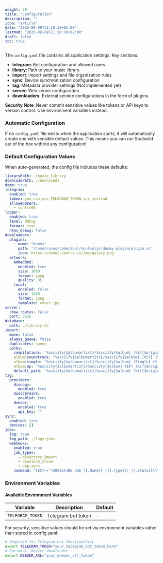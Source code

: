 ```yaml
---
weight: 50
title: "Configuration"
description: ""
icon: "article"
date: "2025-09-09T21:10:30+02:00"
lastmod: "2025-09-09T21:10:30+02:00"
draft: false
toc: true
---
```


The `config.yaml` file contains all application settings. Key sections:

- **telegram**: Bot configuration and allowed users
- **library**: Path to your music library
- **import**: Import settings and file organization rules
- **sync**: Device synchronization configuration
- **tag**: Metadata provider settings (Not implemented yet)
- **server**: Web server configuration
- **downloaders**: External service configurations in the form of plugins.

**Security Note**: Never commit sensitive values like tokens or API keys to version control. Use environment variables instead.

### Automatic Configuration

If no `config.yaml` file exists when the application starts, it will automatically create one with sensible default values. This means you can run Soulsolid out of the box without any configuration!

### Default Configuration Values

When auto-generated, the config file includes these defaults:

```yaml
libraryPath: ./music_library
downloadPath: ./downloads
demo: true
telegram:
  enabled: true
  token: you_can_use_TELEGRAM_TOKEN_var_instead
  allowedUsers:
    - contre95
logger:
  enabled: true
  level: debug
  format: text
  htmx_debug: false
downloaders:
  plugins:
    - name: "dummy"
      path: "/home/canus/code/soul/soulsolid-dummy-plugin/plugin.so"
      icon: https://demo2.contre.io/img/galaxy.png
  artwork:
    embedded:
      enabled: true
      size: 1000
      format: jpeg
      quality: 85
    local:
      enabled: false
      size: 1200
      format: jpeg
      template: cover.jpg
server:
  show_routes: false
  port: 3535
database:
  path: ./library.db
import:
  move: false
  always_queue: false
  duplicates: queue
  paths:
    compilations: "%asciify{$albumartist}/%asciify{$album} (%if{$original_year,$original_year,$year})/%asciify{$track $title}"
    album:soundtrack: "%asciify{$albumartist}/%asciify{$album} [OST] (%if{$original_year,$original_year,$year})/%asciify{$track $title}"
    album:single: "%asciify{$albumartist}/%asciify{$album} [Single] (%if{$original_year,$original_year,$year})/%asciify{$track $title}"
    album:ep: "%asciify{$albumartist}/%asciify{$album} [EP] (%if{$original_year,$original_year,$year})/%asciify{$track $title}"
    default_path: "%asciify{$albumartist}/%asciify{$album} (%if{$original_year,$original_year,$year})/%asciify{$track $title}"
tag:
  providers:
    discogs:
      enabled: true
    musicbrainz:
      enabled: true
    deezer:
      enabled: true
      api_key: ""
sync:
  enabled: true
  devices: []
jobs:
  log: true
  log_path: ./logs/jobs
  webhooks:
    enabled: true
    job_types:
      - directory_import
      - download_album
      - dap_sync
    command: "TEXT=\"\U0001F3B5 Job {{.Name}} ({{.Type}}) {{.Status}}\\n\U0001F4DD {{.Message}}\\n⏱️ Duration: {{.Duration}}\"\ncurl -X POST -H 'Content-Type: application/json' \\\n  -d '{\"chat_id\": \"<chat_id>\", \"text\": \"'\"$TEXT\"'\", \"parse_mode\": \"HTML\"}' \\\n  https://api.telegram.org/bot<bot_token>/sendMessage\n"
```

### Environment Variables

#### Available Environment Variables

| Variable         | Description        | Default |
| ---------------- | ------------------ | ------- |
| `TELEGRAM_TOKEN` | Telegram bot token | -       |

For security, sensitive values should be set via environment variables rather than stored in config.yaml:

```bash
# Required for Telegram bot functionality
export TELEGRAM_TOKEN="your_telegram_bot_token_here"
# Optional: Deezer downloader
export DEEZER_ARL="your_deezer_arl_token"
```
